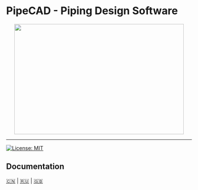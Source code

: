 # PipeCAD - Piping Design Software

<p align="center">
  <img width="460" height="300" src="https://github.com/rompik/PipeCAD/blob/main/data/screenshots/000.png">
</p>

***

[![License: MIT](https://img.shields.io/badge/License-MIT-yellow.svg)](https://opensource.org/licenses/MIT)

## Documentation
 [:cn:](./data/docs/cn/README.md) | [:ru:](./data/docs/ru/README.md) | [:uk:](./data/docs/uk/README.md)
